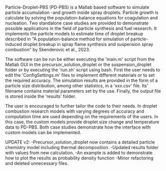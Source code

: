 Particle-Droplet-PBS (PD-PBS) is a Matlab based software to simulate particle accumulation -and growth inside spray droplets. Particle growth is calculate by solving 
the population-balance equations for coagulation and nucleation. Two standalone case studies are provided to demonstrate possible applications in the field of 
particle synthesis and fuel research. It implements the particle models to estimate time of droplet breakup described in "A population-balance 
method for simulation of particle-induced droplet breakup in spray flame synthesis and suspension spray combustion" by Skenderovic et al., 2023. 
 
The software can be run be either executing the 'main.m' script from the Matlab GUI in the precursor_solution_droplet or the suspension_droplet folder or by 
executing the 'run.sh' script using bash. First the user needs to edit the 'ConfigSettings.m' files to implement different materials or to set the
required accuracy. The simulation results are provided in the form of a particle size distribution, among other statistics, in a 'xxx.csv' file. 
Its' filename contains material parameters set by the use. Finally, the output file is stored inside the 'results' folder. 

The user is encouraged to further tailor the code to their needs. In droplet combustion research models with varying degrees of accuracy and computation time
are used depending on the requirements of the users. In this case, the custom models provide droplet size change and temperature data to PD-PBS. Both case 
studies demonstrate how the interface with custom models can be implemented. 

UPDATE v2:
-Precursor_solution_droplet now contains a detailed particle chemistry model including thermal decomposition.
-Updated results folder with values from new calculation.
-An example is added to demonstrate how to plot the results as probability density function
-Minor refactoring and deleted unnecessary files.  
